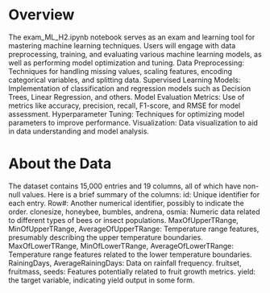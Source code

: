 # Overview
The exam_ML_H2.ipynb notebook serves as an exam and learning tool for mastering machine learning techniques. Users will engage with data preprocessing, training, and evaluating various machine learning models, as well as performing model optimization and tuning.
Data Preprocessing: Techniques for handling missing values, scaling features, encoding categorical variables, and splitting data.
Supervised Learning Models: Implementation of classification and regression models such as Decision Trees, Linear Regression, and others.
Model Evaluation Metrics: Use of metrics like accuracy, precision, recall, F1-score, and RMSE for model assessment.
Hyperparameter Tuning: Techniques for optimizing model parameters to improve performance.
Visualization: Data visualization to aid in data understanding and model analysis.

# About the Data
The dataset contains 15,000 entries and 19 columns, all of which have non-null values. Here is a brief summary of the columns:
id: Unique identifier for each entry.
Row#: Another numerical identifier, possibly to indicate the order.
clonesize, honeybee, bumbles, andrena, osmia: Numeric data related to different types of bees or insect populations.
MaxOfUpperTRange, MinOfUpperTRange, AverageOfUpperTRange: Temperature range features, presumably describing the upper temperature boundaries.
MaxOfLowerTRange, MinOfLowerTRange, AverageOfLowerTRange: Temperature range features related to the lower temperature boundaries.
RainingDays, AverageRainingDays: Data on rainfall frequency.
fruitset, fruitmass, seeds: Features potentially related to fruit growth metrics.
yield: the target variable, indicating yield output in some form.
